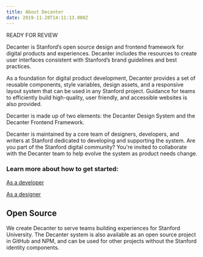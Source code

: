 ```yaml
---
title: About Decanter
date: 2019-11-28T14:11:13.000Z
---
```

READY FOR REVIEW

<p class="su-intro-text">Decanter is Stanford’s open source design and frontend framework for digital products and experiences. Decanter includes the resources to create user interfaces consistent with Stanford’s brand guidelines and best practices.</p>

As a foundation for digital product development, Decanter provides a set of reusable components, style variables, design assets, and a responsive layout system that can be used in any Stanford project. Guidance for teams to efficiently build high-quality, user friendly, and accessible websites is also provided. 

Decanter is made up of two elements: the Decanter Design System and the Decanter Frontend Framework.

Decanter is maintained by a core team of designers, developers, and writers at Stanford dedicated to developing and supporting the system. Are you part of the Stanford digital community? You're invited to collaborate with the Decanter team to help evolve the system as product needs change. 

### Learn more about how to get started:

<p><a href="/page/use-decanter-as-a-developer/" class="su-button"> As a developer</a></p>
<p><a href="/page/use-decanter-as-a-designer/" class="su-button"> As a designer</a></p>

## Open Source

We create Decanter to serve teams building experiences for Stanford University. The Decanter system is also available as an open source project in GitHub and NPM, and can be used for other projects without the Stanford identity components.
